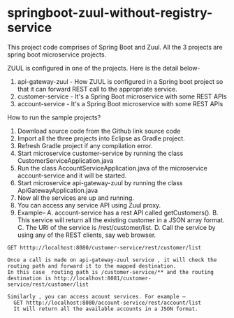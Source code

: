 # springboot-zuul-without-registry-service
This project code comprises of Spring Boot and Zuul. All the 3 projects are spring boot microservice projects. 

ZUUL is configured in one of the projects. Here is the detail below-  

1. api-gateway-zuul - How ZUUL is configured in a Spring boot project so that it can forward REST call to the appropriate service.  
2. customer-service - It's a Spring Boot microservice with some REST APIs  
3. account-service - It's a Spring Boot microservice with some REST APIs

How to run the sample projects?
  1. Download source code from the Github link source code
  2. Import all the three projects into Eclipse as Gradle project.
  2. Refresh Gradle project if any compilation error.
  4. Start microservice customer-service by running the class CustomerServiceApplication.java
  5. Run the class AccountServiceApplication.java of the microservice account-service and it will be started.
  6. Start microservice api-gateway-zuul by running the class ApiGatewayApplication.java
  7. Now all the services are up and running.
  8. You can access any service API using Zuul proxy.
  9. Example–
    A. account-service has a rest API called getCustomers().
    B. This service will return all the existing customer in a JSON array format.
    C. The URI of the service is /rest/customer/list.
    D. Call the service by using any of the REST clients, say web browser.       

    GET htttp://localhost:8080/customer-service/rest/customer/list

    Once a call is made on api-gateway-zuul service , it will check the routing path and forward it to the mapped destination. 
    In this case  routing path is /customer-service/** and the routing destination is http://localhost:8081/customer-   service/rest/customer/list 

    Similarly , you can access acount services. For example –
      GET htttp://localhost:8080/account-service/rest/account/list 
      It will return all the available accounts in a JSON format.
